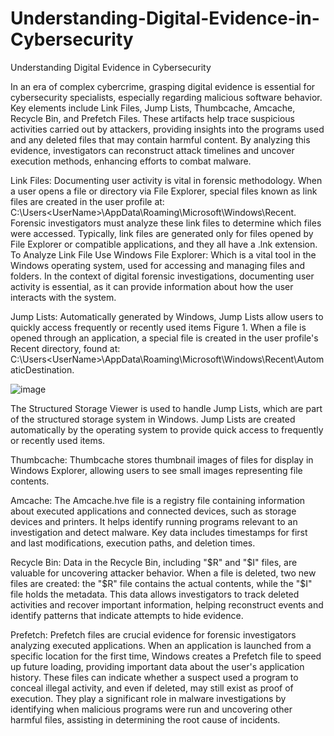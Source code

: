 # Understanding-Digital-Evidence-in-Cybersecurity
Understanding Digital Evidence in Cybersecurity

In an era of complex cybercrime, grasping digital evidence is essential for cybersecurity specialists, especially regarding malicious software behavior. Key elements include Link Files, Jump Lists, Thumbcache, Amcache, Recycle Bin, and Prefetch Files. These artifacts help trace suspicious activities carried out by attackers, providing insights into the programs used and any deleted files that may contain harmful content. By analyzing this evidence, investigators can reconstruct attack timelines and uncover execution methods, enhancing efforts to combat malware.


Link Files:
Documenting user activity is vital in forensic methodology. When a user opens a file or directory via File Explorer, special files known as link files are created in the user profile at:
C:\Users\<UserName>\AppData\Roaming\Microsoft\Windows\Recent.
Forensic investigators must analyze these link files to determine which files were accessed. Typically, link files are generated only for files opened by File Explorer or compatible applications, and they all have a .lnk extension.
To Analyze Link File Use Windows File Explorer:
Which  is a vital tool in the Windows operating system, used for accessing and managing files and folders. In the context of digital forensic investigations, documenting user activity is essential, as it can provide information about how the user interacts with the system.


Jump Lists:
Automatically generated by Windows, Jump Lists allow users to quickly access frequently or recently used items Figure 1. When a file is opened through an application, a special file is created in the user profile's Recent directory, found at:
C:\Users\<UserName>\AppData\Roaming\Microsoft\Windows\Recent\AutomaticDestination.

 ![image](https://github.com/user-attachments/assets/d7ada8f7-f006-4bd5-af23-d3437d66beac)

The Structured Storage Viewer is used to handle Jump Lists, which are part of the structured storage system in Windows. Jump Lists are created automatically by the operating system to provide quick access to frequently or recently used items.


Thumbcache:
Thumbcache stores thumbnail images of files for display in Windows Explorer, allowing users to see small images representing file contents.


Amcache:
The Amcache.hve file is a registry file containing information about executed applications and connected devices, such as storage devices and printers. It helps identify running programs relevant to an investigation and detect malware. Key data includes timestamps for first and last modifications, execution paths, and deletion times.


Recycle Bin:
Data in the Recycle Bin, including "$R" and "$I" files, are valuable for uncovering attacker behavior. When a file is deleted, two new files are created: the "$R" file contains the actual contents, while the "$I" file holds the metadata. This data allows investigators to track deleted activities and recover important information, helping reconstruct events and identify patterns that indicate attempts to hide evidence.


Prefetch:
Prefetch files are crucial evidence for forensic investigators analyzing executed applications. When an application is launched from a specific location for the first time, Windows creates a Prefetch file to speed up future loading, providing important data about the user's application history. These files can indicate whether a suspect used a program to conceal illegal activity, and even if deleted, may still exist as proof of execution. They play a significant role in malware investigations by identifying when malicious programs were run and uncovering other harmful files, assisting in determining the root cause of incidents.
 


